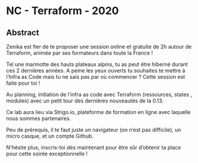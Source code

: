 # NC - Terraform - 2020

## Abstract 

Zenika est fier de te proposer une session online et gratuite de 2h autour de Terraform, animée par ses formateurs dans toute la France !

Tel une marmotte des hauts plateaux alpins, tu as peut être hiberné durant ces 2 dernières années. A peine les yeux ouverts tu souhaites te mettre à l’Infra as Code mais tu ne sais pas par où commencer ? Cette session est faite pour toi ! 

Au planning, initiation de l’infra as code avec Terraform (ressources, states , modules) avec un petit tour des dernières nouveautés de la 0.13. 

Ce lab aura lieu via Strigo.io, plateforme de formation en ligne avec laquelle nous sommes partenaires.

Peu de prérequis, il te faut juste un navigateur (on n’est pas difficile), un micro casque, et un compte Github.

N'hésite plus, inscris-toi dès maintenant pour être sûr d’obtenir ta place pour cette soirée exceptionnelle !

